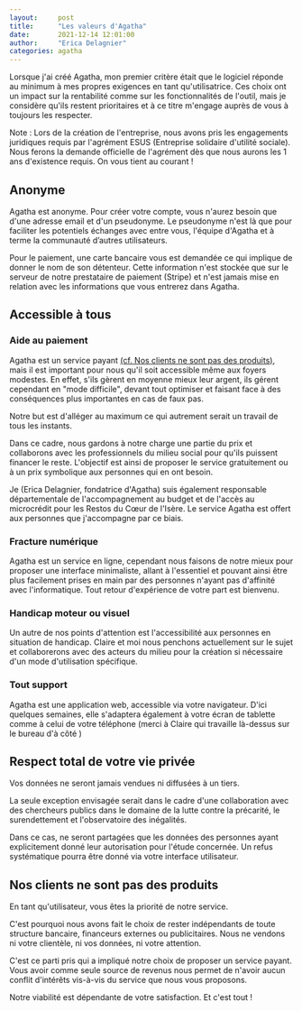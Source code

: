 ```yaml
---
layout:     post
title:      "Les valeurs d'Agatha"
date:       2021-12-14 12:01:00
author:     "Erica Delagnier"
categories: agatha
---
```


Lorsque j'ai créé Agatha, mon premier critère était que le logiciel réponde au minimum à mes propres exigences en tant qu'utilisatrice. 
Ces choix ont un impact sur la rentabilité comme sur les fonctionnalités de l'outil, mais je considère qu'ils restent prioritaires et à ce titre m'engage auprès de vous à toujours les respecter.

<div class="aside">Note : Lors de la création de l'entreprise, nous avons pris les engagements juridiques requis par l'agrément ESUS (Entreprise solidaire d'utilité sociale). Nous ferons la demande officielle de l'agrément dès que nous aurons les 1 ans d'existence requis. On vous tient au courant !
</div>

<h2 class="post-heading">Anonyme</h2>

Agatha est anonyme. Pour créer votre compte, vous n'aurez besoin que d'une adresse email et d'un pseudonyme. Le pseudonyme n'est là que pour faciliter les potentiels échanges avec entre vous, l'équipe d'Agatha et à terme la communauté d’autres utilisateurs.

Pour le paiement, une carte bancaire vous est demandée ce qui implique de donner le nom de son détenteur. Cette information n'est stockée que sur le serveur de notre prestataire de paiement (Stripe) et n'est jamais mise en relation avec les informations que vous entrerez dans Agatha.

<h2 class="post-heading">Accessible à tous</h2>

<h3>Aide au paiement</h3>
 
Agatha est un service payant <a href="#noproduct">(cf. Nos clients ne sont pas des produits)</a>, mais il est important pour nous qu'il soit accessible même aux foyers modestes. En effet, s'ils gèrent en moyenne mieux leur argent, ils gérent cependant en "mode difficile", devant tout optimiser et faisant face à des conséquences plus importantes en cas de faux pas.

Notre but est d'alléger au maximum ce qui autrement serait un travail de tous les instants. 

Dans ce cadre, nous gardons à notre charge une partie du prix et collaborons avec les professionnels du milieu social pour qu'ils puissent financer le reste. L'objectif est ainsi de proposer le service gratuitement ou à un prix symbolique aux personnes qui en ont besoin.

Je (Erica Delagnier, fondatrice d'Agatha) suis également responsable départementale de l'accompagnement au budget et de l'accès au microcrédit pour les Restos du Cœur de l'Isère. Le service Agatha est offert aux personnes que j'accompagne par ce biais.

<h3>Fracture numérique</h3>

Agatha est un service en ligne, cependant nous faisons de notre mieux pour proposer une interface minimaliste, allant à l'essentiel et pouvant ainsi être plus facilement prises en main par des personnes n'ayant pas d'affinité avec l'informatique. Tout retour d'expérience de votre part est bienvenu.

<h3>Handicap moteur ou visuel</h3>

Un autre de nos points d'attention est l'accessibilité aux personnes en situation de handicap. Claire et moi nous penchons actuellement sur le sujet et collaborerons avec des acteurs du milieu pour la création si nécessaire d'un mode d'utilisation spécifique.

<h3>Tout support</h3>
Agatha est une application web, accessible via votre navigateur. 
D'ici quelques semaines, elle s'adaptera également à votre écran de tablette comme à celui de votre téléphone (merci à Claire qui travaille là-dessus sur le bureau d'à côté )

<h2 class="post-heading">Respect total de votre vie privée</h2>

Vos données ne seront jamais vendues ni diffusées à un tiers.

La seule exception envisagée serait dans le cadre d'une collaboration avec des chercheurs publics dans le domaine de la lutte contre la précarité, le surendettement et l'observatoire des inégalités. 

Dans ce cas, ne seront partagées que les données des personnes ayant explicitement donné leur autorisation pour l'étude concernée. Un refus systématique pourra être donné via votre interface utilisateur.

<h2 id="noproduct" class="post-heading">Nos clients ne sont pas des produits</h2>

En tant qu'utilisateur, vous êtes la priorité de notre service. 

C'est pourquoi nous avons fait le choix de rester indépendants de toute structure bancaire, financeurs externes ou publicitaires. Nous ne vendons ni votre clientèle, ni vos données, ni votre attention. 

C'est ce parti pris qui a impliqué notre choix de proposer un service payant. Vous avoir comme seule source de revenus nous permet de n'avoir aucun conflit d'intérêts vis-à-vis du service que nous vous proposons. 

Notre viabilité est dépendante de votre satisfaction. Et c'est tout !




